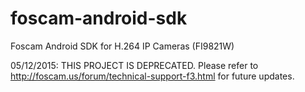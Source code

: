 foscam-android-sdk
==================

Foscam Android SDK for H.264 IP Cameras (FI9821W)

05/12/2015: THIS PROJECT IS DEPRECATED. Please refer to http://foscam.us/forum/technical-support-f3.html for future updates.
